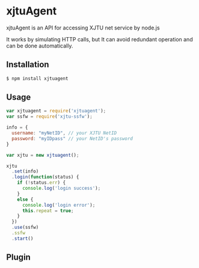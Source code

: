 # xjtuAgent

xjtuAgent is an API for accessing XJTU net service by node.js

It works by simulating HTTP calls, but It can avoid redundant operation and can be done automatically.

## Installation

```bash
$ npm install xjtuagent
```

## Usage

```js
var xjtuagent = require('xjtuagent');
var ssfw = require('xjtu-ssfw');

info = {
  username: "myNetID", // your XJTU NetID
  password: "myIDpass" // your NetID's password
}

var xjtu = new xjtuagent();

xjtu
  .set(info)
  .login(function(status) {
    if (!status.err) {
      console.log('login success');
    }
    else {
      console.log('login error');
      this.repeat = true;
    }
  })
  .use(ssfw)
  .ssfw
  .start()

```

## Plugin
